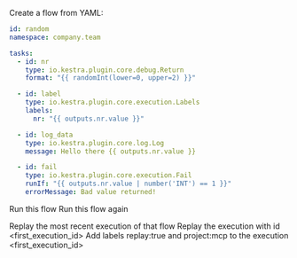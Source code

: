 Create a flow from YAML:
```yaml
id: random
namespace: company.team

tasks:
  - id: nr
    type: io.kestra.plugin.core.debug.Return
    format: "{{ randomInt(lower=0, upper=2) }}"

  - id: label
    type: io.kestra.plugin.core.execution.Labels
    labels:
      nr: "{{ outputs.nr.value }}"

  - id: log_data
    type: io.kestra.plugin.core.log.Log
    message: Hello there {{ outputs.nr.value }}

  - id: fail
    type: io.kestra.plugin.core.execution.Fail
    runIf: "{{ outputs.nr.value | number('INT') == 1 }}"
    errorMessage: Bad value returned!
```
Run this flow
Run this flow again

Replay the most recent execution of that flow
Replay the execution with id <first_execution_id>
Add labels replay:true and project:mcp to the execution <first_execution_id>